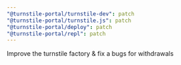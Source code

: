```yaml
---
"@turnstile-portal/turnstile-dev": patch
"@turnstile-portal/turnstile.js": patch
"@turnstile-portal/deploy": patch
"@turnstile-portal/repl": patch
---
```


Improve the turnstile factory & fix a bugs for withdrawals
